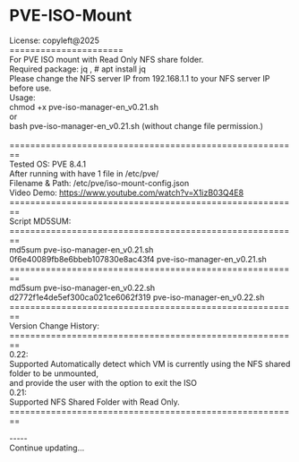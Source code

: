 # PVE-ISO-Mount

License: copyleft@2025 </br>
====================== </br>
For PVE ISO mount with Read Only NFS share folder. </br>
Required package: jq , # apt install jq </br>
Please change the NFS server IP from  192.168.1.1 to your NFS server IP before use. </br>
Usage: </br>
chmod +x pve-iso-manager-en_v0.21.sh </br>
or </br>
bash pve-iso-manager-en_v0.21.sh (without change file permission.) </br>
</br>
========================================================</br>
Tested OS: PVE 8.4.1 </br>
After running with have 1 file in /etc/pve/ </br> 
Filename & Path: /etc/pve/iso-mount-config.json </br>
Video Demo: https://www.youtube.com/watch?v=X1izB03Q4E8 </br>
========================================================</br>
Script MD5SUM:</br>
========================================================</br>
md5sum pve-iso-manager-en_v0.21.sh</br>
0f6e40089fb8e6bbeb107830e8ac43f4  pve-iso-manager-en_v0.21.sh</br>
========================================================</br>
md5sum pve-iso-manager-en_v0.22.sh</br>
d2772f1e4de5ef300ca021ce6062f319  pve-iso-manager-en_v0.22.sh</br>
========================================================</br>
Version Change History:</br>
========================================================</br>
0.22:</br>
Supported Automatically detect which VM is currently using the NFS shared folder to be unmounted, </br>
and provide the user with the option to exit the ISO</br>
0.21:</br> 
Supported NFS Shared Folder with Read Only.</br>
========================================================</br>

-----</br>
Continue updating... </br>

